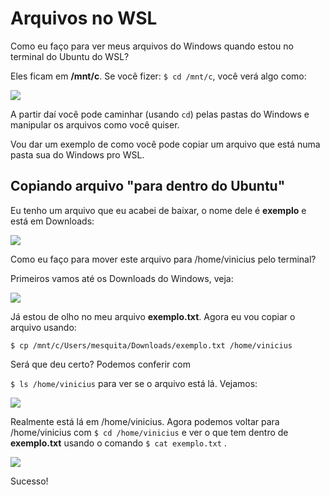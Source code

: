 # Arquivos no WSL

Como eu faço para ver meus arquivos do Windows quando estou no terminal do Ubuntu do WSL?

Eles ficam em **/mnt/c**. Se você fizer: ``$ cd /mnt/c``, você verá algo como:

![](C:\Users\mesquita\Documents\Basico\imgs\wsl\wsl.png)

A partir daí você pode caminhar (usando ``cd``) pelas pastas do Windows e manipular os arquivos como você quiser.



Vou dar um exemplo de como você pode copiar um arquivo que está numa pasta sua do Windows pro WSL.



## Copiando arquivo "para dentro do Ubuntu"

Eu tenho um arquivo que eu acabei de baixar, o nome dele é **exemplo** e está em Downloads:

![](C:\Users\mesquita\Documents\Basico\imgs\wsl\wsl_02.png)

Como eu faço para mover este arquivo para /home/vinicius pelo terminal?

Primeiros vamos até os Downloads do Windows, veja:

![](C:\Users\mesquita\Documents\Basico\imgs\wsl\wsl_03.png)

Já estou de olho no meu arquivo **exemplo.txt**. Agora eu vou copiar o arquivo usando:

``$ cp /mnt/c/Users/mesquita/Downloads/exemplo.txt /home/vinicius``

Será que deu certo? Podemos conferir com

``$ ls /home/vinicius`` para ver se o arquivo está lá. Vejamos:

![](C:\Users\mesquita\Documents\Basico\imgs\wsl\wsl_04.png)

Realmente está lá em /home/vinicius. Agora podemos voltar para /home/vinicius com ``$ cd /home/vinicius`` e ver o que tem dentro de **exemplo.txt** usando o comando ``$ cat exemplo.txt`` .

![](C:\Users\mesquita\Documents\Basico\imgs\wsl\wsl_05.png)

Sucesso!

